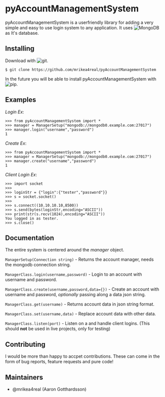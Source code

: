 # pyAccountManagementSystem
pyAccountManagementSystem is a userfriendly library for adding a very simple and easy to use login system to any application. It uses ![MongoDB](https://www.mongodb.com/) as It's database.

## Installing
Download with ![git](https://git-scm.com/).

```$ git clone https://github.com/mrikea4real/pyAccountManagementSystem```

In the future you will be able to install pyAccountManagementSystem with ![pip](https://pip.pypa.io/en/stable/).

## Examples
_Login Ex_:
```
>>> from pyAccountManagementSystem import *
>>> manager = ManagerSetup("mongodb://mongodb0.example.com:27017")
>>> manager.login("username","password")
1
``````

_Create Ex_:
```
>>> from pyAccountManagementSystem import *
>>> manager = ManagerSetup("mongodb://mongodb0.example.com:27017")
>>> manager.create("username","password")
1
```

_Client Login Ex_:
```
>>> import socket
>>> 
>>> loginStr = {"login":{"tester","password"}}
>>> s = socket.socket()
>>> 
>>> s.connect((10.10.10.10,8500))
>>> s.send(bytes(loginStr,encoding="ASCII"))
>>> print(str(s.recv(1024),encoding="ASCII"))
You logged in as tester.
>>> s.close()
```

## Documentation
The entire system is centered around the _manager_ object. 

```ManagerSetup(Connection string)``` - Returns the account manager, needs the mongodb connection string.

```ManagerClass.login(username,password)``` - Login to an account with username and password.

```ManagerClass.create(username,password,data={})``` - Create an account with username and password, _optionally_ passing along a data json string.

```ManagerClass.get(username)``` - Returns account data in json string format.

```ManagerClass.set(username,data)``` - Replace account data with other data.

```ManagerClass.listen(port)``` - Listen on a and handle client logins. (This should **not** be used in live projects, only for testing)

## Contributing
I would be more than happy to accpet contributions. These can come in the form of bug reports, feature requests and pure code!

## Maintainers
* @mrikea4real (Aaron Gotthardsson)
